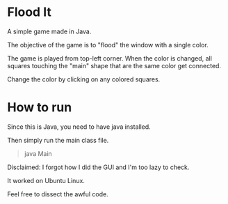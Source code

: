 # Flood It

A simple game made in Java.

The objective of the game is to "flood" the window with a single color.

The game is played from top-left corner.
When the color is changed, all squares touching the "main" shape that are the same color get connected.

Change the color by clicking on any colored squares.

# How to run

Since this is Java, you need to have java installed.

Then simply run the main class file.

> java Main

Disclaimed: I forgot how I did the GUI and I'm too lazy to check.

It worked on Ubuntu Linux.

Feel free to dissect the awful code.

